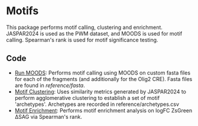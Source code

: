 # Motifs

This package performs motif calling, clustering and enrichment. JASPAR2024 is used as the PWM dataset, and MOODS is used for motif calling. Spearman's rank is used for motif significance testing.


## Code
- [Run MOODS](motifs/run_moods.py): Performs motif calling using MOODS on custom fasta files for each of the fragments (and additionally for the Olig2 CRE). Fasta files are found in *reference/fasta*.
- [Motif Clustering](motifs/motif_clustering.py): Uses similarity metrics generated by JASPAR2024 to perform agglomerative clustering to establish a set of motif 'archetypes'. Archetypes are recorded in reference/archetypes.csv
- [Motif Enrichment](motifs/motif_enrichment.py): Performs motif enrichment analysis on logFC ZsGreen ∆SAG via Spearman's rank. 

